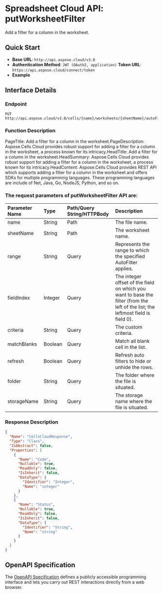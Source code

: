 
# **Spreadsheet Cloud API: putWorksheetFilter**

Add a filter for a column in the worksheet. 


## **Quick Start**

- **Base URL**: `http://api.aspose.cloud/v3.0`
- **Authentication Method**: `JWT (OAuth2, application)`  **Token URL**: `https://api.aspose.cloud/connect/token`
- **Example** 

## **Interface Details**

### **Endpoint** 

```
PUT http://api.aspose.cloud/v3.0/cells/{name}/worksheets/{sheetName}/autoFilter/filter
```
### **Function Description**
PageTitle: Add a filter for a column in the worksheet.PageDescription: Aspose.Cells Cloud provides robust support for adding a filter for a column in the worksheet, a process known for its intricacy.HeadTitle: Add a filter for a column in the worksheet.HeadSummary: Aspose.Cells Cloud provides robust support for adding a filter for a column in the worksheet, a process known for its intricacy.HeadContent: Aspose.Cells Cloud provides REST API which supports adding a filter for a column in the worksheet and offers SDKs for multiple programming languages. These programming languages are include of Net, Java, Go, NodeJS, Python, and so on.

### The request parameters of **putWorksheetFilter** API are: 

| Parameter Name | Type | Path/Query String/HTTPBody | Description | 
| :- | :- | :- |:- | 
|name|String|Path|The file name.|
|sheetName|String|Path|The worksheet name.|
|range|String|Query|Represents the range to which the specified AutoFilter applies.|
|fieldIndex|Integer|Query|The integer offset of the field on which you want to base the filter (from the left of the list; the leftmost field is field 0).|
|criteria|String|Query|The custom criteria.|
|matchBlanks|Boolean|Query|Match all blank cell in the list.|
|refresh|Boolean|Query|Refresh auto filters to hide or unhide the rows.|
|folder|String|Query|The folder where the file is situated.|
|storageName|String|Query|The storage name where the file is situated.|

### **Response Description**
```json
{
  "Name": "CellsCloudResponse",
  "Type": "Class",
  "IsAbstract": false,
  "Properties": [
    {
      "Name": "Code",
      "Nullable": true,
      "ReadOnly": false,
      "IsInherit": false,
      "DataType": {
        "Identifier": "Integer",
        "Name": "integer"
      }
    },
    {
      "Name": "Status",
      "Nullable": true,
      "ReadOnly": false,
      "IsInherit": false,
      "DataType": {
        "Identifier": "String",
        "Name": "string"
      }
    }
  ]
}
```


## OpenAPI Specification

The [OpenAPI Specification](https://reference.aspose.cloud/cells/#/AutoFilterController/PutWorksheetFilter) defines a publicly accessible programming interface and lets you carry out REST interactions directly from a web browser.
